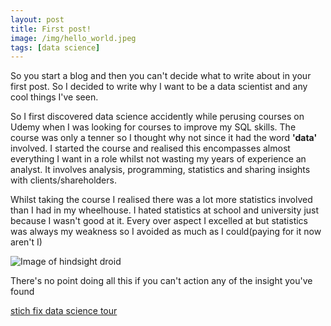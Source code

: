 ```yaml
---
layout: post
title: First post!
image: /img/hello_world.jpeg
tags: [data science]
---
```


So you start a blog and then you can't decide what to write about in your first post. So I decided to write why I want to be a data scientist and any cool things I've seen.

So I first discovered data science accidently while perusing courses on Udemy when I was looking for courses to improve my SQL skills.
The course was only a tenner so I thought why not since it had the word **'data'** involved. I started the course and realised this encompasses almost everything I want in a role whilst not wasting my years of experience an analyst. It involves analysis, programming, statistics and sharing insights with clients/shareholders. 

Whilst taking the course I realised there was a lot more statistics involved than I had in my wheelhouse. I hated statistics at school and university just because I wasn't good at it. Every over aspect I excelled at but statistics was always my weakness so I avoided as much as I could(paying for it now aren't I)

![Image of hindsight droid](http://static.fjcdn.com/pictures/Hindsight_c80e35_2006007.jpg=375x300)

There's no point doing all this if you can't action any of the insight you've found


[stich fix data science tour](http://algorithms-tour.stitchfix.com/)
